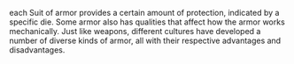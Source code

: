 each Suit of armor provides a certain amount of protection, indicated by a specific die. Some armor also has qualities that affect how the armor works mechanically. Just like weapons, different cultures have developed a number of diverse kinds of armor, all with their respective advantages and disadvantages.